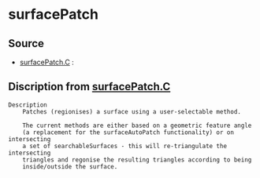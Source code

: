 # surfacePatch

## Source

- [surfacePatch.C](surfacePatch.C) : 


## Discription from [surfacePatch.C](surfacePatch.C)

```
Description
    Patches (regionises) a surface using a user-selectable method.

    The current methods are either based on a geometric feature angle
    (a replacement for the surfaceAutoPatch functionality) or on intersecting
    a set of searchableSurfaces - this will re-triangulate the intersecting
    triangles and regonise the resulting triangles according to being
    inside/outside the surface.


```

